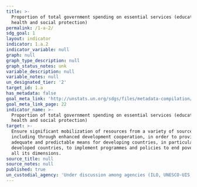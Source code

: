 ```yaml
---
title: >-
  Proportion of total government spending on essential services (education,
  health and social protection)
permalink: /1-a-2/
sdg_goal: 1
layout: indicator
indicator: 1.a.2
indicator_variable: null
graph: null
graph_type_description: null
graph_status_notes: unk
variable_description: null
variable_notes: null
un_designated_tier: '2'
target_id: 1.a
has_metadata: false
goal_meta_link: 'http://unstats.un.org/sdgs/files/metadata-compilation/Metadata-Goal-1.pdf'
goal_meta_link_page: 22
indicator_name: >-
  Proportion of total government spending on essential services (education,
  health and social protection)
target: >-
  Ensure significant mobilization of resources from a variety of sources,
  including through enhanced development cooperation, in order to provide
  adequate and predictable means for developing countries, in particular least
  developed countries, to implement programmes and policies to end poverty in
  all its dimensions.
source_title: null
source_notes: null
published: true
un_custodial_agency: 'Under discussion among agencies (ILO, UNESCO-UIS, WHO)'
---
```

